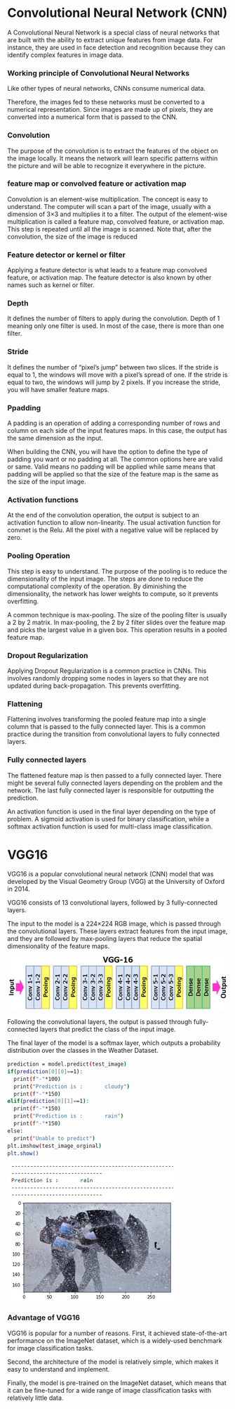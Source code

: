 
# Convolutional Neural Network (CNN)
 

A Convolutional Neural Network is a special class of neural networks that are built with the ability to extract unique features from image data. For instance, they are used in face detection and recognition because they can identify complex features in image data. 


### Working principle of Convolutional Neural Networks
Like other types of neural networks, CNNs consume numerical data.

Therefore, the images fed to these networks must be converted to a numerical representation. Since images are made up of pixels, they are converted into a numerical form that is passed to the CNN.


### Convolution
The purpose of the convolution is to extract the features of the object on the image locally. It means the network will learn specific patterns within the picture and will be able to recognize it everywhere in the picture.

### feature map or convolved feature or activation map

Convolution is an element-wise multiplication. The concept is easy to understand. The computer will scan a part of the image, usually with a dimension of 3×3 and multiplies it to a filter. The output of the element-wise multiplication is called a feature map, convolved feature, or activation map. This step is repeated until all the image is scanned. Note that, after the convolution, the size of the image is reduced


### Feature detector or kernel or filter
Applying a feature detector is what leads to a feature map convolved feature, or activation map. The feature detector is also known by other names such as kernel or filter.


### Depth
It defines the number of filters to apply during the convolution. Depth of 1 meaning only one filter is used. In most of the case, there is more than one filter. 


### Stride
It defines the number of “pixel’s jump” between two slices. If the stride is equal to 1, the windows will move with a pixel’s spread of one. If the stride is equal to two, the windows will jump by 2 pixels. If you increase the stride, you will have smaller feature maps.

### Ppadding
A padding is an operation of adding a corresponding number of rows and column on each side of the input features maps. In this case, the output has the same dimension as the input.

When building the CNN, you will have the option to define the type of padding you want or no padding at all. The common options here are valid or same. Valid means no padding will be applied while same means that padding will be applied so that the size of the feature map is the same as the size of the input image.

### Activation functions
At the end of the convolution operation, the output is subject to an activation function to allow non-linearity. The usual activation function for convnet is the Relu. All the pixel with a negative value will be replaced by zero.

### Pooling Operation
This step is easy to understand. The purpose of the pooling is to reduce the dimensionality of the input image. The steps are done to reduce the computational complexity of the operation. By diminishing the dimensionality, the network has lower weights to compute, so it prevents overfitting.

A common technique is max-pooling. The size of the pooling filter is usually a 2 by 2 matrix. In max-pooling, the 2 by 2 filter slides over the feature map and picks the largest value in a given box. This operation results in a pooled feature map.

### Dropout Regularization
Applying Dropout Regularization is a common practice in CNNs. This involves randomly dropping some nodes in layers so that they are not updated during back-propagation. This prevents overfitting.

### Flattening
Flattening involves transforming the pooled feature map into a single column that is passed to the fully connected layer. This is a common practice during the transition from convolutional layers to fully connected layers.

### Fully connected layers
The flattened feature map is then passed to a fully connected layer. There might be several fully connected layers depending on the problem and the network. The last fully connected layer is responsible for outputting the prediction. 

An activation function is used in the final layer depending on the type of problem. A sigmoid activation is used for binary classification, while a softmax activation function is used for multi-class image classification.


#

# VGG16
VGG16 is a popular convolutional neural network (CNN) model that was developed by the Visual Geometry Group (VGG) at the University of Oxford in 2014.

VGG16 consists of 13 convolutional layers, followed by 3 fully-connected layers.

The input to the model is a 224×224 RGB image, which is passed through the convolutional layers. These layers extract features from the input image, and they are followed by max-pooling layers that reduce the spatial dimensionality of the feature maps.

![](Screenshot/vgg16.PNG)

Following the convolutional layers, the output is passed through fully-connected layers that predict the class of the input image.

The final layer of the model is a softmax layer, which outputs a probability distribution over the classes in the Weather Dataset.

```bash
prediction = model.predict(test_image)
if(prediction[0][0]==1):
  print(f"-"*100)
  print("Prediction is :       cloudy")
  print(f"-"*150)
elif(prediction[0][1]==1):
  print(f"-"*150)
  print("Prediction is :       rain")
  print(f"-"*150)
else:
  print("Unable to predict")
plt.imshow(test_image_orginal)
plt.show()
```
![](Screenshot/vgg16_prediction.PNG)

### Advantage of VGG16
VGG16 is popular for a number of reasons. First, it achieved state-of-the-art performance on the ImageNet dataset, which is a widely-used benchmark for image classification tasks.

Second, the architecture of the model is relatively simple, which makes it easy to understand and implement.

Finally, the model is pre-trained on the ImageNet dataset, which means that it can be fine-tuned for a wide range of image classification tasks with relatively little data.
